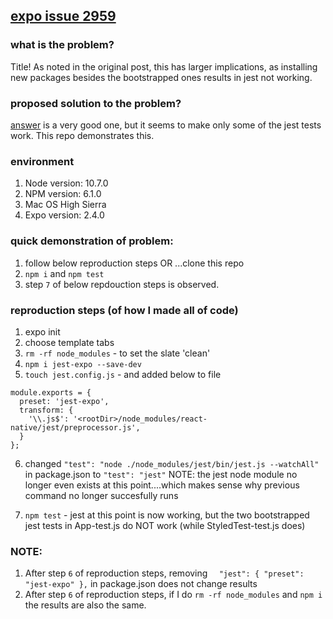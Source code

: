 ## [expo issue 2959](https://github.com/expo/expo/issues/2595#issuecomment-441362040)


### what is the problem?
Title! As noted in the original post, this has larger implications, as installing new packages besides the bootstrapped ones results in jest not working.


### proposed solution to the problem?

[answer](https://github.com/expo/expo/issues/2595#issuecomment-440966998) is a very good one, but it seems to make only some of the jest tests work. This repo demonstrates this.

### environment
1. Node version: 10.7.0
2. NPM version: 6.1.0
3. Mac OS High Sierra 
4. Expo version: 2.4.0

### quick demonstration of problem:

1. follow below reproduction steps OR ...clone this repo
3. `npm i` and `npm test`
4. step `7` of below repdouction steps is observed.

### reproduction steps (of how I made all of code)

1. expo init
2. choose template tabs
3. `rm -rf node_modules` - to set the slate 'clean'
4. `npm i jest-expo --save-dev`
5. `touch jest.config.js` - and added below to file

```
module.exports = {
  preset: 'jest-expo',
  transform: {
    '\\.js$': '<rootDir>/node_modules/react-native/jest/preprocessor.js',
  }
};
```

6. changed `"test": "node ./node_modules/jest/bin/jest.js --watchAll"` in package.json to `"test": "jest"` NOTE: the jest node module no longer even exists at this point....which makes sense why previous command no longer succesfully runs

7. `npm test` - jest at this point is now working, but the two bootstrapped jest tests in App-test.js do NOT work (while StyledTest-test.js does)

### NOTE: 

1. After step `6` of reproduction steps, removing
`  "jest": {
    "preset": "jest-expo"
  },` in package.json does not change results
2. After step `6` of reproduction steps, if I do `rm -rf node_modules` and `npm i` the results are also the same.





